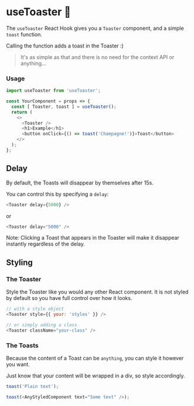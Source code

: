 # useToaster 🍞

The `useToaster` React Hook gives you a `Toaster` component, and a simple `toast` function.

Calling the function adds a toast in the Toaster :)
>It's as simple as that and there is no need for the context API or anything...

### Usage
```js
import useToaster from 'useToaster';

const YourComponent = props => {
  const [ Toaster, toast ] = useToaster();
  return (
    <>
      <Toaster />
      <h1>Example</h1>
      <button onClick={() => toast('Champagne!')}>Toast</button>
    </>
  );
};
```

## Delay
By default, the Toasts will disappear by themselves after 15s.

You can control this by specifying a `delay`:
```js
<Toaster delay={5000} />
```
or
```js
<Toaster delay="5000" />
```

Note: Clicking a Toast that appears in the Toaster will make it disappear instantly regardless of the delay.

## Styling
### The Toaster
Style the Toaster like you would any other React component. It is not styled by default so you have full control over how it looks.
```js
// with a style object
<Toaster style={{ your: 'styles' }} />

// or simply adding a class
<Toaster className="your-class" />
```

### The Toasts
Because the content of a Toast can be `anything`, you can style it however you want.

Just know that your content will be wrapped in a div, so style accordingly.
```js
toast('Plain text');
```
```js
toast(<AnyStyledComponent text="Some text" />);
```